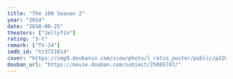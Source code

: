 ```yaml
---
title: "The 100 Season 2"
year: "2014"
date: "2018-08-25"
theaters: ["Jellyfin"]
rating: "3-t"
remark: ["TV-14"]
imdb_id: "tt3721014"
cover: "https://img9.doubanio.com/view/photo/l_ratio_poster/public/p2206754434.jpg"
douban_url: "https://movie.douban.com/subject/25885747/"
---
```

